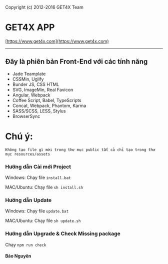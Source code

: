 Copyright (c) 2012-2016 GET4X Team

# GET4X APP

[https://www.get4x.com](https://www.get4x.com)

---

## Đây là phiên bản Front-End với các tính năng

* Jade Teamplate
* CSSMin, Uglify
* Bunder JS, CSS HTML
* SVG, ImageMin, Real Favicon
* Angular, Webpack
* Coffee Script, Babel, TypeScripts
* Concat, Webpack, Phantom, Karma
* SASS/SCSS, LESS, Stylus
* BrowserSync

# Chú ý: 
`Không tạo file gì mới trong thư mục public tất cả chỉ tạo trong thư mục resources/assets`

### Hướng dẫn Cài mới Project 

Windows: Chạy file `install.bat`

MAC/Ubuntu: Chạy file `sh install.sh` 

### Hướng dẫn Update

Windows: Chạy file `update.bat`

MAC/Ubuntu: Chạy file `sh update.sh` 

### Hướng dẫn Upgrade & Check Missing package

Chạy `npm run check`


#### Bảo Nguyên
